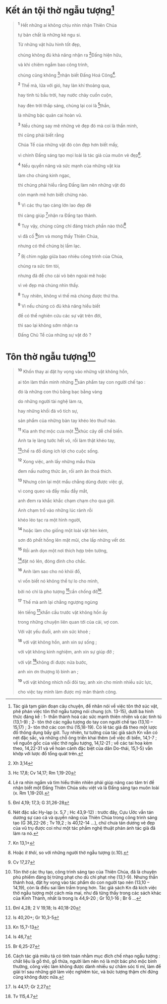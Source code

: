 # Kết án tội thờ ngẫu tượng[^1-6da3d41d-3ca7-40d3-9780-2ada10b0f08a]

> <sup><b>1</b></sup> Hết những ai không chịu nhìn nhận Thiên Chúa
>
> tự bản chất là những kẻ ngu si.
>
> Từ những vật hữu hình tốt đẹp,
>
> chúng không đủ khả năng nhận ra [^1@-6da3d41d-3ca7-40d3-9780-2ada10b0f08a]Đấng hiện hữu,
>
> và khi chiêm ngắm bao công trình,
>
> chúng cũng không [^2@-6da3d41d-3ca7-40d3-9780-2ada10b0f08a]nhận biết Đấng Hoá Công[^2-6da3d41d-3ca7-40d3-9780-2ada10b0f08a].
>
> <sup><b>2</b></sup> Thế mà, lửa với gió, hay làn khí thoảng qua,
>
> hay tinh tú bầu trời, hay nước chảy cuồn cuộn,
>
> hay đèn trời thắp sáng, chúng lại coi là [^3@-6da3d41d-3ca7-40d3-9780-2ada10b0f08a]thần,
>
> là những bậc quản cai hoàn vũ.
>
> <sup><b>3</b></sup> Nếu chúng say mê những vẻ đẹp đó mà coi là thần minh,
>
> thì cũng phải biết rằng
>
> Chúa Tể của những vật đó còn đẹp hơn biết mấy,
>
> vì chính Đấng sáng tạo mọi loài là tác giả của muôn vẻ đẹp[^3-6da3d41d-3ca7-40d3-9780-2ada10b0f08a].
>
> <sup><b>4</b></sup> Nếu quyền năng và sức mạnh của những vật kia
>
> làm cho chúng kinh ngạc,
>
> thì chúng phải hiểu rằng Đấng làm nên những vật đó
>
> còn mạnh mẽ hơn biết chừng nào.
>
> <sup><b>5</b></sup> Vì các thụ tạo càng lớn lao đẹp đẽ
>
> thì càng giúp [^4@-6da3d41d-3ca7-40d3-9780-2ada10b0f08a]nhận ra Đấng tạo thành.
>
> <sup><b>6</b></sup> Tuy vậy, chúng cũng chỉ đáng trách phần nào thôi[^4-6da3d41d-3ca7-40d3-9780-2ada10b0f08a]
>
> vì đã cố [^5@-6da3d41d-3ca7-40d3-9780-2ada10b0f08a]tìm và mong thấy Thiên Chúa,
>
> nhưng có thể chúng bị lầm lạc.
>
> <sup><b>7</b></sup> Bị chìm ngập giữa bao nhiêu công trình của Chúa,
>
> chúng ra sức tìm tòi,
>
> nhưng đã để cho cái vỏ bên ngoài mê hoặc
>
> vì vẻ đẹp mà chúng nhìn thấy.
>
> <sup><b>8</b></sup> Tuy nhiên, không vì thế mà chúng được thứ tha.
>
> <sup><b>9</b></sup> Vì nếu chúng có đủ khả năng hiểu biết
>
> để có thể nghiên cứu các sự vật trên đời,
>
> thì sao lại không sớm nhận ra
>
> Đấng Chủ Tể của những sự vật đó ?

# Tôn thờ ngẫu tượng[^5-6da3d41d-3ca7-40d3-9780-2ada10b0f08a]

> <sup><b>10</b></sup> Khốn thay ai đặt hy vọng vào những vật không hồn,
>
> ai tôn làm thần minh những [^6@-6da3d41d-3ca7-40d3-9780-2ada10b0f08a]sản phẩm tay con người chế tạo :
>
> đó là những con thú bằng bạc bằng vàng
>
> do những người tài nghệ làm ra,
>
> hay những khối đá vô tích sự,
>
> sản phẩm của những bàn tay khéo léo thuở nào.
>
> <sup><b>11</b></sup> Kìa anh thợ mộc cưa một [^7@-6da3d41d-3ca7-40d3-9780-2ada10b0f08a]khúc cây dễ chế biến.
>
> Anh ta lẹ làng tước hết vỏ, rồi làm thật khéo tay,
>
> [^8@-6da3d41d-3ca7-40d3-9780-2ada10b0f08a]chế ra đồ dùng ích lợi cho cuộc sống.
>
> <sup><b>12</b></sup> Xong việc, anh lấy những mẩu thừa
>
> đem nấu nướng thức ăn, rồi anh ăn thoả thích.
>
> <sup><b>13</b></sup> Nhưng còn lại một mẩu chẳng dùng được việc gì,
>
> vì cong queo và đầy mấu đầy mắt,
>
> anh đem ra khắc khắc chạm chạm cho qua giờ.
>
> Anh chạm trổ vào những lúc rảnh rỗi
>
> khéo léo tạc ra một hình người,
>
> <sup><b>14</b></sup> hoặc làm cho giống một loài vật hèn kém,
>
> sơn đỏ phết hồng lên mặt mũi, che lấp những vết dơ.
>
> <sup><b>15</b></sup> Rồi anh dọn một nơi thích hợp trên tường,
>
> [^9@-6da3d41d-3ca7-40d3-9780-2ada10b0f08a]đặt nó lên, đóng đinh cho chắc.
>
> <sup><b>16</b></sup> Anh làm sao cho nó khỏi đổ,
>
> vì vốn biết nó không thể tự lo cho mình,
>
> bởi nó chỉ là pho tượng [^10@-6da3d41d-3ca7-40d3-9780-2ada10b0f08a]cần chống đỡ[^6-6da3d41d-3ca7-40d3-9780-2ada10b0f08a].
>
> <sup><b>17</b></sup> Thế mà anh lại chẳng ngượng ngùng
>
> lên tiếng [^11@-6da3d41d-3ca7-40d3-9780-2ada10b0f08a]khẩn cầu trước vật không hồn ấy
>
> trong những chuyện liên quan tới của cải, vợ con.
>
> Với vật yếu đuối, anh xin sức khoẻ ;
>
> <sup><b>18</b></sup> với vật không hồn, anh xin sự sống ;
>
> với vật không kinh nghiệm, anh xin sự giúp đỡ ;
>
> với vật [^12@-6da3d41d-3ca7-40d3-9780-2ada10b0f08a]không đi được nửa bước,
>
> anh xin ơn thượng lộ bình an ;
>
> <sup><b>19</b></sup> với vật không nhích nổi đôi tay, anh xin cho mình nhiều sức lực,
>
> cho việc tay mình làm được mỹ mãn thành công.

[^1-6da3d41d-3ca7-40d3-9780-2ada10b0f08a]: Tác giả tạm gián đoạn câu chuyện, để nhân nói về việc tôn thờ súc vật, phê phán việc tôn thờ ngẫu tượng nói chung (ch. 13-15), dưới ba hình thức đáng kể : 1- thần thánh hoá các sức mạnh thiên nhiên và các tinh tú (13,1-9) ; 2- tôn thờ các ngẫu tượng do tay con người chế tạo (13,10 – 15,17) ; 3- tôn thờ các con thú (15,18-19). Có lẽ tác giả đã theo một lược đồ thông dụng bấy giờ. Tuy nhiên, tư tưởng của tác giả sách Kn vẫn có nét đặc sắc, và những chỗ ông triển khai thêm (về việc đi biển, 14,1-7 ; về nguồn gốc của việc thờ ngẫu tượng, 14,12-21 ; về các tai hoạ kèm theo, 14,22-31 và về hoàn cảnh đặc biệt của dân Do-thái, 15,1-5) vẫn khớp với lược đồ tổng quát trên.
[^2-6da3d41d-3ca7-40d3-9780-2ada10b0f08a]: Lẽ ra nhìn ngắm và tìm hiểu thiên nhiên phải giúp nâng cao tâm trí để nhận biết một Đấng Thiên Chúa siêu việt và là Đấng sáng tạo muôn loài (x. Rm 1,19-20).
[^3-6da3d41d-3ca7-40d3-9780-2ada10b0f08a]: Nét đặc sắc Hy-lạp (x. 5,7 ; Hc 43,9-12) : trước đây, Cựu Ước vẫn tán dương sự cao cả và quyền năng của Thiên Chúa trong công trình sáng tạo (G 36,22-26 ; Tv 19,2 ; Is 40,12-14 ...), chứ chưa tán dương vẻ đẹp của vũ trụ được coi như một tác phẩm nghệ thuật phản ánh tác giả đã làm ra nó.
[^4-6da3d41d-3ca7-40d3-9780-2ada10b0f08a]: Hoặc *ít thôi*, so với những người thờ ngẫu tượng (c.10).
[^5-6da3d41d-3ca7-40d3-9780-2ada10b0f08a]: Tôn thờ các thụ tạo, công trình sáng tạo của Thiên Chúa, đã là chuyện phù phiếm đáng bị trừng phạt cho dù chỉ phạt nhẹ (13,1-9). Nhưng thần thánh hoá, đặt hy vọng vào tác phẩm do con người tạo nên (13,10 – 14,19), còn là điều sai lầm trầm trọng hơn. Tác giả sách Kn đả kích việc thờ ngẫu tượng một cách mỉa mai, như đã từng thấy trong các sách khác của Kinh Thánh, nhất là trong Is 44,9-20 ; Gr 10,1-16 ; Br 6 ...
[^6-6da3d41d-3ca7-40d3-9780-2ada10b0f08a]: Cách tác giả miêu tả có tính toán nhằm mục đích chế nhạo ngẫu tượng : chất liệu là gỗ thô, gỗ thừa, người làm nên nó là một bác phó mộc bình thường, công việc làm không được dành nhiều sự chăm sóc tỉ mỉ, làm để giải trí sau những giờ làm việc nghiêm túc, và bức tượng thậm chí đứng cũng không được nữa.
[^1@-6da3d41d-3ca7-40d3-9780-2ada10b0f08a]: Xh 3,14
[^2@-6da3d41d-3ca7-40d3-9780-2ada10b0f08a]: Hc 17,8; Cv 14,17; Rm 1,19-20
[^3@-6da3d41d-3ca7-40d3-9780-2ada10b0f08a]: Đnl 4,19; 17,3; G 31,26-28
[^4@-6da3d41d-3ca7-40d3-9780-2ada10b0f08a]: Kn 13,1+
[^5@-6da3d41d-3ca7-40d3-9780-2ada10b0f08a]: Cv 17,27
[^6@-6da3d41d-3ca7-40d3-9780-2ada10b0f08a]: Đnl 4,28; 2 V 19,18; Is 40,18-20
[^7@-6da3d41d-3ca7-40d3-9780-2ada10b0f08a]: Is 40,20+; Gr 10,3-5
[^8@-6da3d41d-3ca7-40d3-9780-2ada10b0f08a]: Kn 15,7-13
[^9@-6da3d41d-3ca7-40d3-9780-2ada10b0f08a]: Is 46,7
[^10@-6da3d41d-3ca7-40d3-9780-2ada10b0f08a]: Br 6,25-27
[^11@-6da3d41d-3ca7-40d3-9780-2ada10b0f08a]: Is 44,17; Gr 2,27
[^12@-6da3d41d-3ca7-40d3-9780-2ada10b0f08a]: Tv 115,4.7